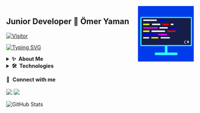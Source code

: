 <img align="right" alt="avatar" width="150" height="150" src="pp.jpg"> 

## Junior Developer 👋 Ömer Yaman

[![Visitor](https://visitor-badge.laobi.icu/badge?page_id=omeryamanofficial)](#)

[![Typing SVG](https://readme-typing-svg.herokuapp.com/?lines=Team+MeetVerse)](https://git.io/typing-svg)

<details>
  <summary><b>✨&nbsp;&nbsp;About&nbsp;Me</b></summary>
  <br/>

I am a Junior Developer with 6+ years of experience in developing softwares, games, websites and more.

</details> 

<details>
  <summary><b>🛠️&nbsp;&nbsp;Technologies</b></summary>
  <br/>
  
![Apache](https://img.shields.io/badge/Apache-%23D42029.svg?style=flat-square&logo=Apache&logoColor=white)
![Nginx](https://img.shields.io/badge/Nginx-%23009639.svg?style=flat-square&logo=Nginx&logoColor=white)
![HTML5](https://img.shields.io/badge/HTML5-%23E34F26.svg?style=flat-square&logo=HTML5&logoColor=white)
![CSS3](https://img.shields.io/badge/CSS3-%231572B6.svg?style=flat-square&logo=CSS3&logoColor=white)
![JavaScript](https://img.shields.io/badge/JavaScript-%23323330.svg?style=flat-square&logo=JavaScript&logoColor=%23F7DF1E)
![Chart.js](https://img.shields.io/badge/Chart.js-F5788D.svg?style=flat-square&logo=Chart.JS&logoColor=white)
![NodeJS](https://img.shields.io/badge/Node.JS-6DA55F?style=flat-square&logo=Node.JS&logoColor=white)
![NodeJS](https://img.shields.io/badge/Electron-2B2E3A?style=flat-square&logo=electron&logoColor=white)
![NPM](https://img.shields.io/badge/NPM-%23000000.svg?style=flat-square&logo=NPM&logoColor=white)
![jQuery](https://img.shields.io/badge/JQuery-%230769AD.svg?style=flat-square&logo=JQuery&logoColor=white)
![TypeScript](https://img.shields.io/badge/TypeScript-%23007ACC.svg?style=flat-square&logo=TypeScript&logoColor=white)
![Bootstrap](https://img.shields.io/badge/Bootstrap-%23563D7C.svg?style=flat-square&logo=Bootstrap&logoColor=white)
![PHP](https://img.shields.io/badge/PHP-%23777BB4.svg?style=flat-square&logo=PHP&logoColor=white)
![Laravel](https://img.shields.io/badge/Laravel-%23FF2D20.svg?style=flat-square&logo=Laravel&logoColor=white)
![.Net](https://img.shields.io/badge/.NET-5C2D91?style=flat-square&logo=.NET&logoColor=white)
![C](https://img.shields.io/badge/C-%2300599C.svg?style=flat-square&logo=C&logoColor=white)
![C#](https://img.shields.io/badge/C%23-%23239120.svg?style=flat-square&logo=C-Sharp&logoColor=white)
![C++](https://img.shields.io/badge/C++-%2300599C.svg?style=flat-square&logo=C%2B%2B&logoColor=white)
![Java](https://img.shields.io/badge/Java-%23ED8B00.svg?style=flat-square&logo=Java&logoColor=white)
![Python](https://img.shields.io/badge/Python-3670A0?style=flat-square&logo=Python&logoColor=ffdd54)
![OpenCV](https://img.shields.io/badge/OpenCV-%23white.svg?style=flat-square&logo=OpenCV&logoColor=white)
![NumPy](https://img.shields.io/badge/NumPy-%23013243.svg?style=flat-square&logo=NumPy&logoColor=white)
![Keras](https://img.shields.io/badge/Keras-%23D00000.svg?style=flat-square&logo=Keras&logoColor=white)
![PyTorch](https://img.shields.io/badge/PyTorch-%23EE4C2C.svg?style=flat-square&logo=PyTorch&logoColor=white)
![TensorFlow](https://img.shields.io/badge/TensorFlow-%23FF6F00.svg?style=flat-square&logo=TensorFlow&logoColor=white)
![Lua](https://img.shields.io/badge/Lua-%232C2D72.svg?style=flat-square&logo=Lua&logoColor=white)
![CMake](https://img.shields.io/badge/CMake-%23008FBA.svg?style=flat-square&logo=CMake&logoColor=white)
![Docker](https://img.shields.io/badge/Docker-%230db7ed.svg?style=flat-square&logo=Docker&logoColor=white)
![Wireguard](https://img.shields.io/badge/Wireguard-%2388171A.svg?style=flat-square&logo=Wireguard&logoColor=white)
![Zigbee](https://img.shields.io/badge/Zigbee-%23EB0443.svg?style=flat-square&logo=Zigbee&logoColor=white)
![PowerShell](https://img.shields.io/badge/PowerShell-%235391FE.svg?style=flat-square&logo=Powershell&logoColor=white)
![Windows Terminal](https://img.shields.io/badge/Windows%20Terminal-%234D4D4D.svg?style=flat-square&logo=Windows-Terminal&logoColor=white)
![Git](https://img.shields.io/badge/Git-%23F05033.svg?style=flat-square&logo=Git&logoColor=white)

![Arduino](https://img.shields.io/badge/-Arduino-00979D?style=flat-square&logo=Arduino&logoColor=white)
![Raspberry Pi](https://img.shields.io/badge/-RaspberryPi-C51A4A?style=flat-square&logo=Raspberry-Pi)
![Android](https://img.shields.io/badge/Android-3DDC84?style=flat-square&logo=Android&logoColor=white)
![Linux](https://img.shields.io/badge/Linux-FCC624?style=flat-square&logo=Linux&logoColor=black)
![Ubuntu](https://img.shields.io/badge/Ubuntu-E95420?style=flat-square&logo=Ubuntu&logoColor=white)
![Kali](https://img.shields.io/badge/Kali-268BEE?style=flat-square&logo=KaliLinux&logoColor=white)
![Manjaro](https://img.shields.io/badge/Manjaro-35BF5C?style=flat-square&logo=Manjaro&logoColor=white)
![Windows](https://img.shields.io/badge/Windows-0078D6?style=flat-square&logo=Windows&logoColor=white)

![Heroku](https://img.shields.io/badge/Heroku-%23430098.svg?style=flat-square&logo=Heroku&logoColor=white)
![Google Cloud](https://img.shields.io/badge/GoogleCloud-%234285F4.svg?style=flat-square&logo=Google-Cloud&logoColor=white)
![DigitalOcean](https://img.shields.io/badge/DigitalOcean-%230167ff.svg?style=flat-square&logo=DigitalOcean&logoColor=white)
![Cloudflare](https://img.shields.io/badge/Cloudflare-F38020?style=flat-square&logo=Cloudflare&logoColor=white)
![AWS](https://img.shields.io/badge/AWS-%23FF9900.svg?style=flat-square&logo=Amazon-AWS&logoColor=white)
![MySQL](https://img.shields.io/badge/MySQL-%2300f.svg?style=flat-square&logo=MySQL&logoColor=white)
![MongoDB](https://img.shields.io/badge/MongoDB-%234ea94b.svg?style=flat-square&logo=MongoDB&logoColor=white)
![Firebase](https://img.shields.io/badge/Firebase-039BE5?style=flat-square&logo=Firebase&logoColor=white)

![OpenGL](https://img.shields.io/badge/OpenGL-%23FFFFFF.svg?style=flat-square&logo=OpenGL)
![Vulkan](https://img.shields.io/badge/-Vulkan-336791?style=flat-square&logo=Vulkan)
![WebGL](https://img.shields.io/badge/WebGL-990000?logo=WebGL&logoColor=white&style=flat-square)

![Unity](https://img.shields.io/badge/Unity-%23000000.svg?style=flat-square&logo=Unity&logoColor=white)

![Adobe Photoshop](https://img.shields.io/badge/Adobe%20Photoshop-%2331A8FF.svg?style=flat-square&logo=Adobe%20Photoshop&logoColor=white)
![Adobe Illustrator](https://img.shields.io/badge/Adobe%20Illustrator-%23FF9A00.svg?style=flat-square&logo=Adobe%20Illustrator&logoColor=white)
![Adobe Premiere Pro](https://img.shields.io/badge/Adobe%20Premiere%20Pro-9999FF.svg?style=flat-square&logo=Adobe%20Premiere%20Pro&logoColor=white)
![Adobe After Effects](https://img.shields.io/badge/Adobe%20After%20Effects-9999FF.svg?style=flat-square&logo=Adobe%20After%20Effects&logoColor=white)
![Aseprite](https://img.shields.io/badge/Aseprite-FFFFFF?style=flat-square&logo=Aseprite&logoColor=#7D929E)
![Blender](https://img.shields.io/badge/Blender-%23F5792A.svg?style=flat-square&logo=Blender&logoColor=white)
![Canva](https://img.shields.io/badge/Canva-%2300C4CC.svg?style=flat-square&logo=Canva&logoColor=white)

![Itch.io](https://img.shields.io/badge/Itch-%23FF0B34.svg?style=flat-square&logo=Itch.io&logoColor=white)
![Steam](https://img.shields.io/badge/Steam-%23000000.svg?style=flat%20square&logo=Steam&logoColor=white)

</details>

🔗 &nbsp;**Connect with me**
<br><br>
<a href="https://www.instagram.com/omeryamanofficial"><img src="https://img.shields.io/badge/Instagram-039BE5?style=for-the-badge&logo=Instagram&logoColor=white"></a>
<a href="https://www.linkedin.com/in/%C3%B6mer-yaman-205a1022a/"><img src="https://img.shields.io/badge/Linkedin-039BE5?style=for-the-badge&logo=Linkedin&logoColor=white"></a>

![GitHub Stats](https://github-readme-stats.vercel.app/api?username=omeryamanofficial&show_icons=true&theme=tokyonight)
